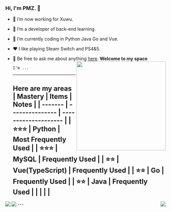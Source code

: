 ### Hi, I'm PMZ. 👋

- 🔭 I’m now working for Xuwu.

- 🌱 I’m a developer of back-end learning. 

- 🤔 I’m currently coding in Python Java  Go and Vue.

- ❤️ I like playing Steam Switch and PS4&5.

- 💬 Be free to ask me about anything [here](https://github.com/awesome33rabbit/awesome33rabbit/issues).
  <img align="right" height="280" src="https://pic2.zhimg.com/v2-28020003d4a493c78d8202ba6c35f179_b.webp">**Welcome to my space**

  ```
  I'm ...
  ```

  ---

  **Here are my areas**
  | Mastery | Items           | Notes                |
  | ------- | --------------- | -------------------- |
  | ⭐⭐⭐     | Python          | Most Frequently Used |
  | ⭐⭐⭐     | MySQL           | Frequently Used      |
  | ⭐⭐      | Vue(TypeScript) | Frequently Used      |
  | ⭐⭐      | Go              | Frequently Used      |
  | ⭐⭐      | Java            | Frequently Used      |
  |         |                 |                      |
  ---

<img align="left" src="https://github-readme-stats.vercel.app/api?username=awesome33rabbit&show_icons=true&hide_border=true&theme=synthwave&">
---
<img align="right" src="https://github-readme-stats.vercel.app/api/top-langs/?username=awesome33rabbit&hide_border=true">
<img align="left" src="https://github-readme-stats.vercel.app/api/top-langs/?username=awesome33rabbit&layout=compact"></img>



